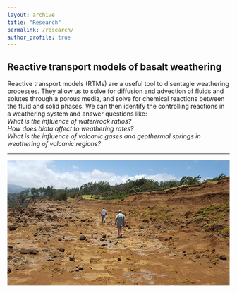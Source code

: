 ```yaml
---
layout: archive
title: "Research"
permalink: /research/
author_profile: true
---
```

<h2><b>Reactive transport models of basalt weathering</b></h2> 
Reactive transport models (RTMs) are a useful tool to disentagle weathering processes. They allow us to solve for diffusion and advection of fluids and solutes through a porous media, and solve for chemical reactions between the fluid and solid phases. We can then identify the controlling reactions in a weathering system and answer questions like: <br>
<i>What is the influence of water/rock ratios?</i> <br>
<i>How does biota affect to weathering rates?</i> <br>
<i>What is the influence of volcanic gases and geothermal springs in weathering of volcanic regions?</i><br>




---
<img style="float: center;" src="/images/research2.jpg">


